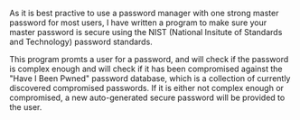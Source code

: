 As it is best practive to use a password manager with one strong master password for most users, I have written a program to make sure your master password is secure using the NIST (National Insitute of Standards and Technology) password standards.

This program promts a user for a password, and will check if the password is complex enough and will check if it has been compromised against the "Have I Been Pwned" password database, which is a collection of currently discovered compromised passwords. 
If it is either not complex enough or compromised, a new auto-generated secure password will be provided to the user.
